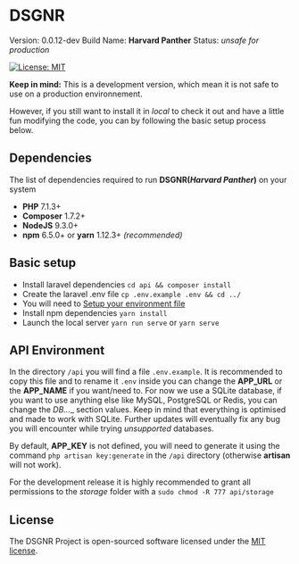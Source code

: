 # DSGNR

Version: 0.0.12-dev
Build Name: __Harvard Panther__
Status: *unsafe for production*

[![License: MIT](https://img.shields.io/badge/License-MIT-yellow.svg?style=for-the-badge)](https://github.com/BLVCKLNGS/dsgnr/blob/master/LICENSE)

__Keep in mind:__ This is a development version, which mean it is not safe to use on a production environnement.

However, if you still want to install it in *local* to check it out and have a little fun modifying the code, you can by following the basic setup process below.

## Dependencies
The list of dependencies required to run __DSGNR(*Harvard Panther*)__ on your system
* __PHP__ 7.1.3+
* __Composer__ 1.7.2+
* __NodeJS__ 9.3.0+
* __npm__ 6.5.0+ or __yarn__ 1.12.3+ *(recommended)*


## Basic setup
* Install laravel dependencies `cd api && composer install`
* Create the laravel .env file `cp .env.example .env && cd ../`
* You will need to [Setup your environment file](https://github.com/BLVCKLNGS/dsgnr#api-environment)
* Install npm dependencies `yarn install`
* Launch the local server `yarn run serve` or `yarn serve`

## API Environment

In the directory `/api` you will find a file `.env.example`. It is recommended to copy this file and to rename it `.env` inside you can change the __APP_URL__ or the __APP_NAME__ if you want/need to.
For now we use a SQLite database, if you want to use anything else like MySQL, PostgreSQL or Redis, you can change the __DB_...__ section values.
Keep in mind that everything is optimised and made to work with SQLite. Further updates will eventually fix any bug you will encounter while trying *unsupported* databases.

By default, __APP_KEY__ is not defined, you will need to generate it using the command `php artisan key:generate` in the `/api` directory (otherwise __artisan__ will not work).

For the development release it is highly recommended to grant all permissions to the *storage* folder with a `sudo chmod -R 777 api/storage`

## License

The DSGNR Project is open-sourced software licensed under the [MIT license](https://opensource.org/licenses/MIT).